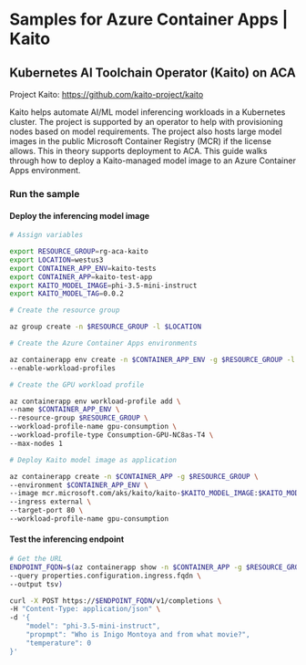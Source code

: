 # Samples for Azure Container Apps | Kaito

## Kubernetes AI Toolchain Operator (Kaito) on ACA

Project Kaito: https://github.com/kaito-project/kaito

Kaito helps automate AI/ML model inferencing workloads in a Kubernetes cluster. The project is supported by an operator to help with provisioning nodes based on model requirements. The project also hosts large model images in the public Microsoft Container Registry (MCR) if the license allows. This in theory supports deployment to ACA. This guide walks through how to deploy a Kaito-managed model image to an Azure Container Apps environment.

### Run the sample

#### Deploy the inferencing model image

```bash
# Assign variables

export RESOURCE_GROUP=rg-aca-kaito
export LOCATION=westus3
export CONTAINER_APP_ENV=kaito-tests
export CONTAINER_APP=kaito-test-app
export KAITO_MODEL_IMAGE=phi-3.5-mini-instruct
export KAITO_MODEL_TAG=0.0.2

# Create the resource group

az group create -n $RESOURCE_GROUP -l $LOCATION

# Create the Azure Container Apps environments

az containerapp env create -n $CONTAINER_APP_ENV -g $RESOURCE_GROUP -l $LOCATION \
--enable-workload-profiles

# Create the GPU workload profile

az containerapp env workload-profile add \
--name $CONTAINER_APP_ENV \
--resource-group $RESOURCE_GROUP \
--workload-profile-name gpu-consumption \
--workload-profile-type Consumption-GPU-NC8as-T4 \
--max-nodes 1

# Deploy Kaito model image as application

az containerapp create -n $CONTAINER_APP -g $RESOURCE_GROUP \
--environment $CONTAINER_APP_ENV \
--image mcr.microsoft.com/aks/kaito/kaito-$KAITO_MODEL_IMAGE:$KAITO_MODEL_TAG \
--ingress external \
--target-port 80 \
--workload-profile-name gpu-consumption
```

#### Test the inferencing endpoint

```bash
# Get the URL
ENDPOINT_FQDN=$(az containerapp show -n $CONTAINER_APP -g $RESOURCE_GROUP \
--query properties.configuration.ingress.fqdn \
--output tsv)

curl -X POST https://$ENDPOINT_FQDN/v1/completions \
-H "Content-Type: application/json" \
-d '{
    "model": "phi-3.5-mini-instruct",
    "propmpt": "Who is Inigo Montoya and from what movie?",
    "temperature": 0
}'
